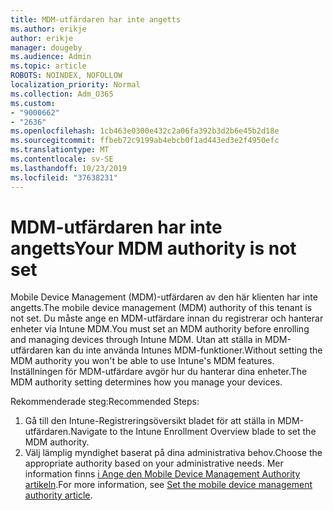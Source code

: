 ```yaml
---
title: MDM-utfärdaren har inte angetts
ms.author: erikje
author: erikje
manager: dougeby
ms.audience: Admin
ms.topic: article
ROBOTS: NOINDEX, NOFOLLOW
localization_priority: Normal
ms.collection: Adm_O365
ms.custom:
- "9000662"
- "2636"
ms.openlocfilehash: 1cb463e0300e432c2a06fa392b3d2b6e45b2d18e
ms.sourcegitcommit: ffbeb72c9199ab4ebcb0f1ad443ed3e2f4950efc
ms.translationtype: MT
ms.contentlocale: sv-SE
ms.lasthandoff: 10/23/2019
ms.locfileid: "37638231"
---
```

# <a name="your-mdm-authority-is-not-set"></a><span data-ttu-id="aa046-102">MDM-utfärdaren har inte angetts</span><span class="sxs-lookup"><span data-stu-id="aa046-102">Your MDM authority is not set</span></span>

<span data-ttu-id="aa046-103">Mobile Device Management (MDM)-utfärdaren av den här klienten har inte angetts.</span><span class="sxs-lookup"><span data-stu-id="aa046-103">The mobile device management (MDM) authority of this tenant is not set.</span></span> <span data-ttu-id="aa046-104">Du måste ange en MDM-utfärdare innan du registrerar och hanterar enheter via Intune MDM.</span><span class="sxs-lookup"><span data-stu-id="aa046-104">You must set an MDM authority before enrolling and managing devices through Intune MDM.</span></span> <span data-ttu-id="aa046-105">Utan att ställa in MDM-utfärdaren kan du inte använda Intunes MDM-funktioner.</span><span class="sxs-lookup"><span data-stu-id="aa046-105">Without setting the MDM authority you won't be able to use Intune's MDM features.</span></span> <span data-ttu-id="aa046-106">Inställningen för MDM-utfärdare avgör hur du hanterar dina enheter.</span><span class="sxs-lookup"><span data-stu-id="aa046-106">The MDM authority setting determines how you manage your devices.</span></span>

<span data-ttu-id="aa046-107">Rekommenderade steg:</span><span class="sxs-lookup"><span data-stu-id="aa046-107">Recommended Steps:</span></span>
1. <span data-ttu-id="aa046-108">Gå till den Intune-Registreringsöversikt bladet för att ställa in MDM-utfärdaren.</span><span class="sxs-lookup"><span data-stu-id="aa046-108">Navigate to the Intune Enrollment Overview blade to set the MDM authority.</span></span>
2. <span data-ttu-id="aa046-109">Välj lämplig myndighet baserat på dina administrativa behov.</span><span class="sxs-lookup"><span data-stu-id="aa046-109">Choose the appropriate authority based on your administrative needs.</span></span> <span data-ttu-id="aa046-110">Mer information finns [i Ange den Mobile Device Management Authority artikeln](https://docs.microsoft.com/intune/mdm-authority-set).</span><span class="sxs-lookup"><span data-stu-id="aa046-110">For more information, see [Set the mobile device management authority article](https://docs.microsoft.com/intune/mdm-authority-set).</span></span>